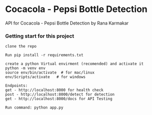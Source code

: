 # Cocacola - Pepsi Bottle Detection
API for Cocacola - Pepsi Bottle Detection by Rana Karmakar

### Getting start for this project

```
clone the repo
```
```
Run pip install -r requirements.txt
```
```commandline
create a python Virtual envirment (recomended) and activate it
python -m venv env
source env/bin/activate  # for mac/linux
env/Scripts/activate   # for windows

```
```commandline
Endpoints:
get - http://localhost:8000 for health check
post - http://localhost:8000/detect for detection
get - http://localhost:8000/docs for API Testing
```

```
Run command: python app.py
```
